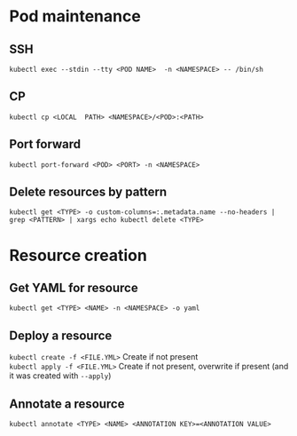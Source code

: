 # Pod maintenance
## SSH
`kubectl exec --stdin --tty <POD NAME>  -n <NAMESPACE> -- /bin/sh`

## CP
`kubectl cp <LOCAL  PATH> <NAMESPACE>/<POD>:<PATH>`

## Port forward
`kubectl port-forward <POD> <PORT> -n <NAMESPACE>`

## Delete resources by pattern
`kubectl get <TYPE> -o custom-columns=:.metadata.name --no-headers | grep <PATTERN> | xargs echo kubectl delete <TYPE>`


# Resource creation
## Get YAML for resource
`kubectl get <TYPE> <NAME> -n <NAMESPACE> -o yaml`

## Deploy a resource
`kubectl create -f <FILE.YML>` Create if not present  
`kubectl apply -f <FILE.YML>` Create if not present, overwrite if present (and it was created with `--apply`)

## Annotate a resource
`kubectl annotate <TYPE> <NAME> <ANNOTATION KEY>=<ANNOTATION VALUE>`
